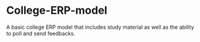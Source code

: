 # College-ERP-model
A basic college ERP model that includes study material as well as the ability to poll and send feedbacks.
